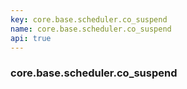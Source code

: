 ```yaml
---
key: core.base.scheduler.co_suspend
name: core.base.scheduler.co_suspend
api: true
---
```


### core.base.scheduler.co_suspend
